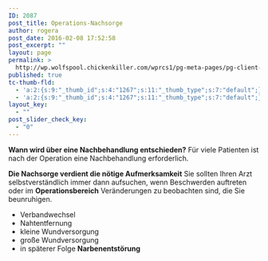 ```yaml
---
ID: 2087
post_title: Operations-Nachsorge
author: rogera
post_date: 2016-02-08 17:52:58
post_excerpt: ""
layout: page
permalink: >
  http://wp.wolfspool.chickenkiller.com/wprcs1/pg-meta-pages/pg-client-pages-rmz/kassenleistungen/operations-nachsorge/
published: true
tc-thumb-fld:
  - 'a:2:{s:9:"_thumb_id";s:4:"1267";s:11:"_thumb_type";s:7:"default";}'
  - 'a:2:{s:9:"_thumb_id";s:4:"1267";s:11:"_thumb_type";s:7:"default";}'
layout_key:
  - ""
post_slider_check_key:
  - "0"
---
```

<b>Wann wird über eine Nachbehandlung entschieden?</b>
Für viele Patienten ist nach der Operation eine Nachbehandlung erforderlich.

<b>Die Nachsorge verdient die nötige Aufmerksamkeit</b>
Sie sollten Ihren Arzt selbstverständlich immer dann aufsuchen, wenn Beschwerden auftreten oder im <strong>Operationsbereich</strong> Veränderungen zu beobachten sind, die Sie beunruhigen.

<ul>
    <li>Verbandwechsel</li>
    <li>Nahtentfernung</li>
    <li>kleine Wundversorgung</li>
    <li>große Wundversorgung</li>
    <li>in späterer Folge <strong>Narbenentstörung</strong></li>
</ul>